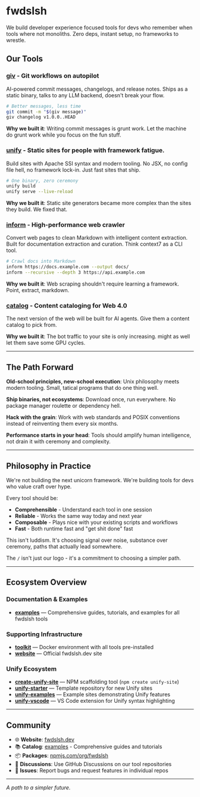 # fwdslsh

We build developer experience focused tools for devs who remember when tools where not monoliths. Zero deps, instant setup, no frameworks to wrestle.

## Our Tools

### [giv](https://github.com/fwdslsh/giv) - Git workflows on autopilot

AI-powered commit messages, changelogs, and release notes. Ships as a static binary, talks to any LLM backend, doesn't break your flow.

```bash
# Better messages, less time
git commit -m "$(giv message)"
giv changelog v1.0.0..HEAD
```

**Why we built it**: Writing commit messages is grunt work. Let the machine do grunt work while you focus on the fun stuff.

### [unify](https://github.com/fwdslsh/unify) - Static sites for people with framework fatigue.

Build sites with Apache SSI syntax and modern tooling. No JSX, no config file hell, no framework lock-in. Just fast sites that ship.

```bash
# One binary, zero ceremony
unify build
unify serve --live-reload
```

**Why we built it**: Static site generators became more complex than the sites they build. We fixed that.

### [inform](https://github.com/fwdslsh/inform) - High-performance web crawler

Convert web pages to clean Markdown with intelligent content extraction. Built for documentation extraction and curation. Think context7 as a CLI tool.

```bash
# Crawl docs into Markdown
inform https://docs.example.com --output docs/
inform --recursive --depth 3 https://api.example.com
```

**Why we built it**: Web scraping shouldn't require learning a framework. Point, extract, markdown.

### [catalog](https://github.com/fwdslsh/catalog) - Content cataloging for Web 4.0

The next version of the web will be built for AI agents. Give them a content catalog to pick from.

**Why we built it**: The bot traffic to your site is only increasing. might as well let them save some GPU cycles.

---

## The Path Forward

**Old-school principles, new-school execution**: Unix philosophy meets modern tooling. Small, tatical programs that do one thing well.

**Ship binaries, not ecosystems**: Download once, run everywhere. No package manager roulette or dependency hell.

**Hack with the grain**: Work with web standards and POSIX conventions instead of reinventing them every six months.

**Performance starts in your head**: Tools should amplify human intelligence, not drain it with ceremony and complexity.

---

## Philosophy in Practice

We're not building the next unicorn framework. We're building tools for devs who value craft over hype.

Every tool should be:

- **Comprehensible** - Understand each tool in one session
- **Reliable** - Works the same way today and next year
- **Composable** - Plays nice with your existing scripts and workflows
- **Fast** - Both runtime fast and "get shit done" fast

This isn't luddism. It's choosing signal over noise, substance over ceremony, paths that actually lead somewhere.

The `/` isn't just our logo - it's a commitment to choosing a simpler path.

---

## Ecosystem Overview

### Documentation & Examples

- **[examples](https://github.com/fwdslsh/examples)** — Comprehensive guides, tutorials, and examples for all fwdslsh tools

### Supporting Infrastructure

- **[toolkit](https://github.com/fwdslsh/toolkit)** — Docker environment with all tools pre-installed
- **[website](https://github.com/fwdslsh/website)** — Official fwdslsh.dev site

### Unify Ecosystem

- **[create-unify-site](https://github.com/fwdslsh/create-unify-site)** — NPM scaffolding tool (`npm create unify-site`)
- **[unify-starter](https://github.com/fwdslsh/unify-starter)** — Template repository for new Unify sites
- **[unify-examples](https://github.com/fwdslsh/unify-examples)** — Example sites demonstrating Unify features
- **[unify-vscode](https://github.com/fwdslsh/unify-vscode)** — VS Code extension for Unify syntax highlighting

---

## Community

- 🌐 **Website**: [fwdslsh.dev](https://fwdslsh.dev)
- 📚 **Catalog**: [examples](https://github.com/fwdslsh/examples) - Comprehensive guides and tutorials
- 📦 **Packages**: [npmjs.com/org/fwdslsh](https://npmjs.com/org/fwdslsh)
- 💬 **Discussions**: Use GitHub Discussions on our tool repositories
- 🐛 **Issues**: Report bugs and request features in individual repos

---

_A path to a simpler future._
